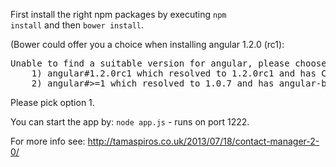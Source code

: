First install the right npm packages by executing <code>npm install</code> and then <code>bower install</code>.

(Bower could offer you a choice when installing angular 1.2.0 (rc1):
<pre>
Unable to find a suitable version for angular, please choose one:
    1) angular#1.2.0rc1 which resolved to 1.2.0rc1 and has Contact Manager, angular-route#9d2458ecdb as dependants
    2) angular#>=1 which resolved to 1.0.7 and has angular-bootstrap#0.4.0 as dependants
</pre>

Please pick option 1.

You can start the app by: <code>node app.js</code> - runs on port 1222.

For more info see: http://tamaspiros.co.uk/2013/07/18/contact-manager-2-0/
